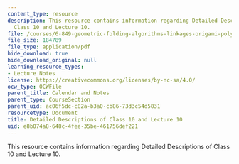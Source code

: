 ```yaml
---
content_type: resource
description: This resource contains information regarding Detailed Descriptions of
  Class 10 and Lecture 10.
file: /courses/6-849-geometric-folding-algorithms-linkages-origami-polyhedra-fall-2012/e8b074a8648c4fee35be461756def221_MIT6_849F12_desc10.pdf
file_size: 184789
file_type: application/pdf
hide_download: true
hide_download_original: null
learning_resource_types:
- Lecture Notes
license: https://creativecommons.org/licenses/by-nc-sa/4.0/
ocw_type: OCWFile
parent_title: Calendar and Notes
parent_type: CourseSection
parent_uid: ac06f5dc-c82a-b3a0-cb86-73d3c54d5831
resourcetype: Document
title: Detailed Descriptions of Class 10 and Lecture 10
uid: e8b074a8-648c-4fee-35be-461756def221
---
```

This resource contains information regarding Detailed Descriptions of Class 10 and Lecture 10.